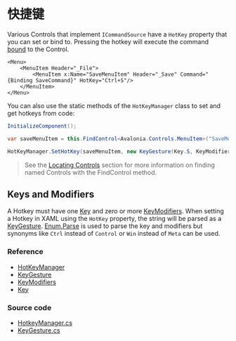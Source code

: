 # 快捷键

Various Controls that implement `ICommandSource` have a `HotKey` property that you can set or bind to. Pressing the hotkey will execute the command [bound](https://docs.avaloniaui.net/docs/data-binding/binding-to-commands) to the Control.

```markup
<Menu>
    <MenuItem Header="_File">
        <MenuItem x:Name="SaveMenuItem" Header="_Save" Command="{Binding SaveCommand}" HotKey="Ctrl+S"/>
    </MenuItem>
</Menu>
```

You can also use the static methods of the `HotKeyManager` class to set and get hotkeys from code:

```csharp
InitializeComponent();

var saveMenuItem = this.FindControl<Avalonia.Controls.MenuItem>("SaveMenuItem");

HotKeyManager.SetHotKey(saveMenuItem, new KeyGesture(Key.S, KeyModifiers.Control));
```

> See the [Locating Controls](https://docs.avaloniaui.net/guides/basics/code-behind#locating-controls) section for more information on finding named Controls with the FindControl method.

## Keys and Modifiers

A Hotkey must have one [Key](http://reference.avaloniaui.net/api/Avalonia.Input/Key/) and zero or more [KeyModifiers](http://reference.avaloniaui.net/api/Avalonia.Input/KeyModifiers/). When setting a Hotkey in XAML using the `HotKey` property, the string will be parsed as a [KeyGesture](http://reference.avaloniaui.net/api/Avalonia.Input/KeyGesture/). [Enum.Parse](https://docs.microsoft.com/en-us/dotnet/api/system.enum.parse) is used to parse the key and modifiers but synonyms like `Ctrl` instead of `Control` or `Win` instead of `Meta` can be used.

### Reference <a id="reference"></a>

- [HotKeyManager](http://reference.avaloniaui.net/api/Avalonia.Controls/HotKeyManager/)
- [KeyGesture](http://reference.avaloniaui.net/api/Avalonia.Input/KeyGesture/)
- [KeyModifiers](http://reference.avaloniaui.net/api/Avalonia.Input/KeyModifiers/)
- [Key](http://reference.avaloniaui.net/api/Avalonia.Input/Key/)

### Source code <a id="source-code"></a>

- [HotkeyManager.cs](https://github.com/AvaloniaUI/Avalonia/blob/master/src/Avalonia.Controls/HotkeyManager.cs)
- [KeyGesture.cs](https://github.com/AvaloniaUI/Avalonia/blob/master/src/Avalonia.Input/KeyGesture.cs)
